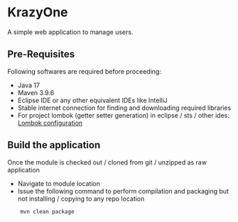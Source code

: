 # KrazyOne

A simple web application to manage users.

## Pre-Requisites

Following softwares are required before proceeding:

- Java 17
- Maven 3.9.6
- Eclipse IDE or any other equivalent IDEs like IntelliJ
- Stable internet connection for finding and downloading required libraries
- For project lombok (getter setter generation) in eclipse / sts / other ides:
	[Lombok configuration](https://stackoverflow.com/a/45217235/3247644)

## Build the application

Once the module is checked out / cloned from git / unzipped as raw application
- Navigate to module location
- Issue the following command to perform compilation and packaging but not installing / copying to any repo location

```
	mvn clean package
```
